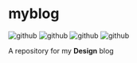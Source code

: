 # myblog

![github](https://img.shields.io/github/license/henryust12/myblog?style=for-the-badge) 
![github](https://img.shields.io/github/issues/henryust12/myblog?style=for-the-badge) 
![github](https://img.shields.io/github/forks/henryust12/myblog?style=for-the-badge) 
![github](https://img.shields.io/github/stars/henryust12/myblog?style=for-the-badge) 



A repository for my **Design** blog
